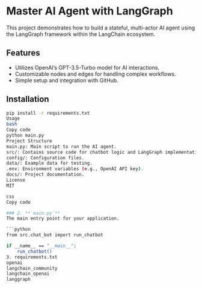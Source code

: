 # Master AI Agent with LangGraph

This project demonstrates how to build a stateful, multi-actor AI agent using the LangGraph framework within the LangChain ecosystem.

## Features
- Utilizes OpenAI’s GPT-3.5-Turbo model for AI interactions.
- Customizable nodes and edges for handling complex workflows.
- Simple setup and integration with GitHub.

## Installation

```bash
pip install -r requirements.txt
Usage
bash
Copy code
python main.py
Project Structure
main.py: Main script to run the AI agent.
src/: Contains source code for chatbot logic and LangGraph implementation.
config/: Configuration files.
data/: Example data for testing.
.env: Environment variables (e.g., OpenAI API key).
docs/: Project documentation.
License
MIT

css
Copy code

### 2. **`main.py`**
The main entry point for your application.

```python
from src.chat_bot import run_chatbot

if __name__ == "__main__":
    run_chatbot()
3. requirements.txt
openai
langchain_community
langchain_openai
langgraph
